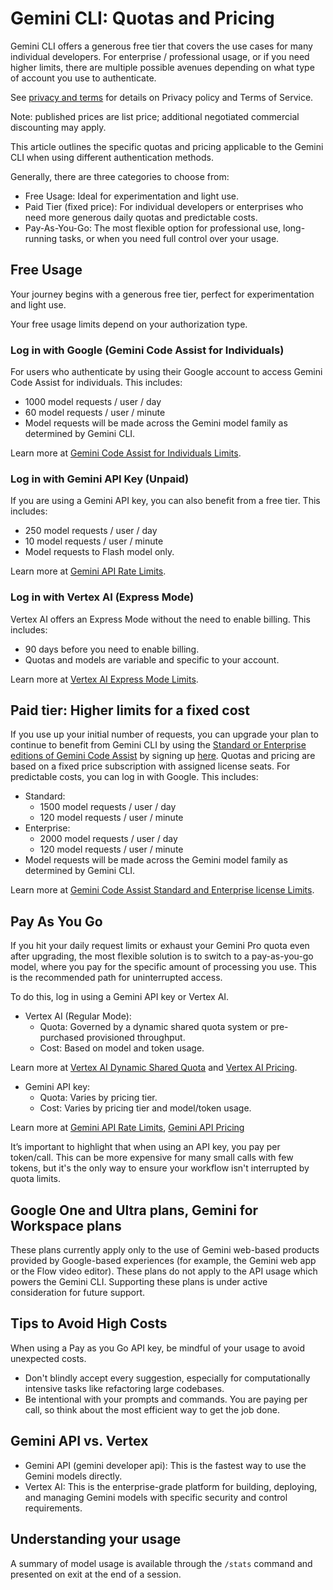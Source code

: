 # Gemini CLI: Quotas and Pricing

Gemini CLI offers a generous free tier that covers the use cases for many
individual developers. For enterprise / professional usage, or if you need
higher limits, there are multiple possible avenues depending on what type of
account you use to authenticate.

See [privacy and terms](./tos-privacy.md) for details on Privacy policy and
Terms of Service.

Note: published prices are list price; additional negotiated commercial
discounting may apply.

This article outlines the specific quotas and pricing applicable to the Gemini
CLI when using different authentication methods.

Generally, there are three categories to choose from:

- Free Usage: Ideal for experimentation and light use.
- Paid Tier (fixed price): For individual developers or enterprises who need
  more generous daily quotas and predictable costs.
- Pay-As-You-Go: The most flexible option for professional use, long-running
  tasks, or when you need full control over your usage.

## Free Usage

Your journey begins with a generous free tier, perfect for experimentation and
light use.

Your free usage limits depend on your authorization type.

### Log in with Google (Gemini Code Assist for Individuals)

For users who authenticate by using their Google account to access Gemini Code
Assist for individuals. This includes:

- 1000 model requests / user / day
- 60 model requests / user / minute
- Model requests will be made across the Gemini model family as determined by
  Gemini CLI.

Learn more
at [Gemini Code Assist for Individuals Limits](https://developers.google.com/gemini-code-assist/resources/quotas#quotas-for-agent-mode-gemini-cli).

### Log in with Gemini API Key (Unpaid)

If you are using a Gemini API key, you can also benefit from a free tier. This
includes:

- 250 model requests / user / day
- 10 model requests / user / minute
- Model requests to Flash model only.

Learn more
at [Gemini API Rate Limits](https://ai.google.dev/gemini-api/docs/rate-limits).

### Log in with Vertex AI (Express Mode)

Vertex AI offers an Express Mode without the need to enable billing. This
includes:

- 90 days before you need to enable billing.
- Quotas and models are variable and specific to your account.

Learn more
at [Vertex AI Express Mode Limits](https://cloud.google.com/vertex-ai/generative-ai/docs/start/express-mode/overview#quotas).

## Paid tier: Higher limits for a fixed cost

If you use up your initial number of requests, you can upgrade your plan to
continue to benefit from Gemini CLI by using
the [Standard or Enterprise editions of Gemini Code Assist](https://cloud.google.com/products/gemini/pricing)
by signing up [here](https://goo.gle/set-up-gemini-code-assist). Quotas and
pricing are based on a fixed price subscription with assigned license seats. For
predictable costs, you can log in with Google. This includes:

- Standard:
  - 1500 model requests / user / day
  - 120 model requests / user / minute
- Enterprise:
  - 2000 model requests / user / day
  - 120 model requests / user / minute
- Model requests will be made across the Gemini model family as determined by
  Gemini CLI.

Learn more
at [Gemini Code Assist Standard and Enterprise license Limits](https://developers.google.com/gemini-code-assist/resources/quotas#quotas-for-agent-mode-gemini-cli).

## Pay As You Go

If you hit your daily request limits or exhaust your Gemini Pro quota even after
upgrading, the most flexible solution is to switch to a pay-as-you-go model,
where you pay for the specific amount of processing you use. This is the
recommended path for uninterrupted access.

To do this, log in using a Gemini API key or Vertex AI.

- Vertex AI (Regular Mode):
  - Quota: Governed by a dynamic shared quota system or pre-purchased
    provisioned throughput.
  - Cost: Based on model and token usage.

Learn more
at [Vertex AI Dynamic Shared Quota](https://cloud.google.com/vertex-ai/generative-ai/docs/resources/dynamic-shared-quota)
and [Vertex AI Pricing](https://cloud.google.com/vertex-ai/pricing).

- Gemini API key:
  - Quota: Varies by pricing tier.
  - Cost: Varies by pricing tier and model/token usage.

Learn more
at [Gemini API Rate Limits](https://ai.google.dev/gemini-api/docs/rate-limits), [Gemini API Pricing](https://ai.google.dev/gemini-api/docs/pricing)

It’s important to highlight that when using an API key, you pay per token/call.
This can be more expensive for many small calls with few tokens, but it's the
only way to ensure your workflow isn't interrupted by quota limits.

## Google One and Ultra plans, Gemini for Workspace plans

These plans currently apply only to the use of Gemini web-based products
provided by Google-based experiences (for example, the Gemini web app or the
Flow video editor). These plans do not apply to the API usage which powers the
Gemini CLI. Supporting these plans is under active consideration for future
support.

## Tips to Avoid High Costs

When using a Pay as you Go API key, be mindful of your usage to avoid unexpected
costs.

- Don't blindly accept every suggestion, especially for computationally
  intensive tasks like refactoring large codebases.
- Be intentional with your prompts and commands. You are paying per call, so
  think about the most efficient way to get the job done.

## Gemini API vs. Vertex

- Gemini API (gemini developer api): This is the fastest way to use the Gemini
  models directly.
- Vertex AI: This is the enterprise-grade platform for building, deploying, and
  managing Gemini models with specific security and control requirements.

## Understanding your usage

A summary of model usage is available through the `/stats` command and presented
on exit at the end of a session.
